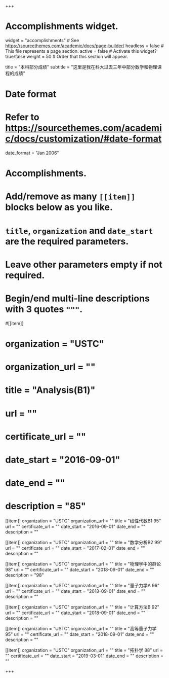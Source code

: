 +++
# Accomplishments widget.
widget = "accomplishments"  # See https://sourcethemes.com/academic/docs/page-builder/
headless = false  # This file represents a page section.
active = false  # Activate this widget? true/false
weight = 50  # Order that this section will appear.

title = "本科部分成绩"
subtitle = "这里是我在科大过去三年中部分数学和物理课程的成绩"

# Date format
#   Refer to https://sourcethemes.com/academic/docs/customization/#date-format
date_format = "Jan 2006"

# Accomplishments.
#   Add/remove as many `[[item]]` blocks below as you like.
#   `title`, `organization` and `date_start` are the required parameters.
#   Leave other parameters empty if not required.
#   Begin/end multi-line descriptions with 3 quotes `"""`.

#[[item]]
#  organization = "USTC"
#  organization_url = ""
#  title = "Analysis(B1)"
#  url = ""
#  certificate_url = ""
#  date_start = "2016-09-01"
#  date_end = ""
#  description = "85"

[[item]]
  organization = "USTC"
  organization_url = ""
  title = "线性代数B1 95"
  url = ""
  certificate_url = ""
  date_start = "2016-09-01"
  date_end = ""
  description = ""
  
[[item]]
  organization = "USTC"
  organization_url = ""
  title = "数学分析B2 99"
  url = ""
  certificate_url = ""
  date_start = "2017-02-01"
  date_end = ""
  description = ""

[[item]]
  organization = "USTC"
  organization_url = ""
  title = "物理学中的群论 98"
  url = ""
  certificate_url = ""
  date_start = "2018-09-01"
  date_end = ""
  description = "98"

[[item]]
  organization = "USTC"
  organization_url = ""
  title = "量子力学A 96"
  url = ""
  certificate_url = ""
  date_start = "2018-09-01"
  date_end = ""
  description = ""

[[item]]
  organization = "USTC"
  organization_url = ""
  title = "计算方法B 92"
  url = ""
  certificate_url = ""
  date_start = "2018-09-01"
  date_end = ""
  description = ""

[[item]]
  organization = "USTC"
  organization_url = ""
  title = "高等量子力学 95"
  url = ""
  certificate_url = ""
  date_start = "2018-09-01"
  date_end = ""
  description = ""

[[item]]
  organization = "USTC"
  organization_url = ""
  title = "拓扑学 88"
  url = ""
  certificate_url = ""
  date_start = "2019-03-01"
  date_end = ""
  description = ""

+++
